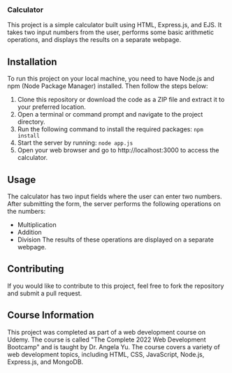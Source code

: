 ### Calculator

This project is a simple calculator built using HTML, Express.js, and EJS. It takes two input numbers from the user, performs some basic arithmetic operations, and displays the results on a separate webpage.

## Installation

To run this project on your local machine, you need to have Node.js and npm (Node Package Manager) installed. Then follow the steps below:

1. Clone this repository or download the code as a ZIP file and extract it to your preferred location.
2. Open a terminal or command prompt and navigate to the project directory.
3. Run the following command to install the required packages:
`npm install`
4. Start the server by running:
`node app.js`
5. Open your web browser and go to http://localhost:3000 to access the calculator.

## Usage
The calculator has two input fields where the user can enter two numbers. After submitting the form, the server performs the following operations on the numbers:
- Multiplication
- Addition
- Division
The results of these operations are displayed on a separate webpage.

## Contributing
If you would like to contribute to this project, feel free to fork the repository and submit a pull request.

## Course Information
This project was completed as part of a web development course on Udemy. The course is called "The Complete 2022 Web Development Bootcamp" and is taught by Dr. Angela Yu. The course covers a variety of web development topics, including HTML, CSS, JavaScript, Node.js, Express.js, and MongoDB.
